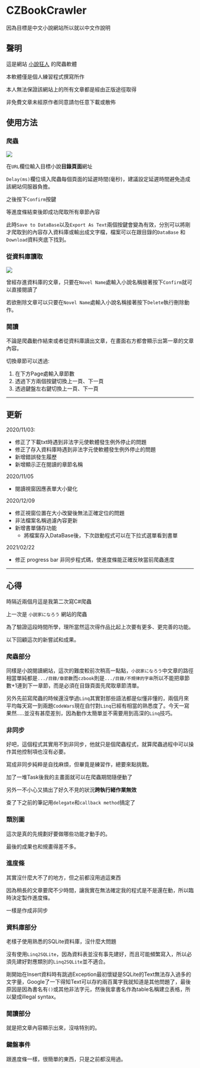 # CZBookCrawler

因為目標是中文小說網站所以就以中文作說明

## 聲明

這是網站 [小說狂人](https://czbooks.net/) 的爬蟲軟體

本軟體僅是個人練習程式撰寫所作

本人無法保證該網站上的所有文章都是經由正版途徑取得

非免費文章未經原作者同意請勿任意下載或散佈

## 使用方法

### 爬蟲

![](https://i.imgur.com/yJ3K4rh.png)

在`URL`欄位輸入目標小說**目錄頁面**網址

`Delay(ms)`欄位填入爬蟲每個頁面的延遲時間(毫秒)，建議設定延遲時間避免造成該網站伺服器負擔。

之後按下`Confirm`按鍵

等進度條結束後即成功爬取所有章節內容

此時`Save to DataBase`以及`Export As Text`兩個按鍵會變為有效，分別可以將剛才爬取到的內容存入資料庫或輸出成文字檔，檔案可以在跟目錄的`DataBase` 和`Download`資料夾底下找到。



### 從資料庫讀取

![](https://i.imgur.com/e1n3wMT.png)

曾經存進資料庫的文章，只要在`Novel Name`處輸入小說名稱接著按下`Confirm`就可以直接閱讀了

若欲刪除文章可以只要在`Novel Name`處輸入小說名稱接著按下`Delete`執行刪除動作。



### 閱讀

不論是爬蟲動作結束或者從資料庫讀出文章，在畫面右方都會顯示出第一章的文章內容。

切換章節可以透過:

1. 在下方Page處輸入章節數
2. 透過下方兩個按鍵切換上一頁、下一頁
3. 透過鍵盤左右鍵切換上一頁、下一頁

---

## 更新

2020/11/03:

* 修正了下載txt時遇到非法字元使軟體發生例外停止的問題
* 修正了存入資料庫時遇到非法字元使軟體發生例外停止的問題
* 新增錯誤發生履歷
* 新增顯示正在閱讀的章節名稱

2020/11/05

* 閱讀視窗因應表單大小變化

2020/12/09

* 修正視窗位置在大小改變後無法正確定位的問題
* 非法檔案名稱過濾內容更新
* 新增書單儲存功能
  * 將檔案存入DataBase後，下次啟動程式可以在下拉式選單看到書單

2021/02/22

* 修正 progress bar 非同步程式碼，使進度條能正確反映當前爬蟲進度

---

## 心得

時隔近兩個月這是我第二次寫C#爬蟲

上一次是 `小説家になろう` 網站的爬蟲

為了驗證這段時間所學，理所當然這次得作品比起上次要有更多、更完善的功能。

以下回顧這次的新嘗試和成果。

### 爬蟲部分

同樣是小說閱讀網站，這次的難度較前次稍高一點點，`小説家になろう`中文章的路徑相當單純都是`.../目錄/章節數`而`czbook`則是`.../目錄/不規律的字串`所以不能把章節數+1連到下一章節，而是必須在目錄頁面先爬取章節清單。

另外先前寫爬蟲的時候還沒學過`Linq`其實對那些語法都是似懂非懂的，兩個月來平均每天寫一到兩題`CodeWars`現在自忖對`Linq`已經有相當的熟悉度了。今天一寫果然.....並沒有甚麼差別，因為動作太簡單並不需要用到高深的`Linq`技巧。

### 非同步

好吧，這個程式其實用不到非同步，他就只是個爬蟲程式，就算爬蟲過程中可以操作其他控制項也沒有必要。

寫成非同步純粹是自找麻煩，但畢竟是練習作，總要來點挑戰。

加了一堆Task後我的主畫面就可以在爬蟲期間隨便動了

另外一不小心又搞出了好久不見的狀況**跨執行緒作業無效**

查了下之前的筆記用`delegate`和`callback method`搞定了

### 類別圖

這次是真的先規劃好要做哪些功能才動手的。

最後的成果也和規畫得差不多。

### 進度條

其實沒什麼大不了的地方，但之前都沒用過這東西

因為稍長的文章要爬不少時間，讓我實在無法確定我的程式是不是還在動，所以臨時決定製作進度條。

一樣是作成非同步

### 資料庫部分

老樣子使用熟悉的SQLite資料庫，沒什麼大問題

沒有使用`Linq2SQLite`，因為資料表並沒有事先建好，而且可能頻繁寫入，所以必須先建好對應類別的`Linq2SQLite`並不適合。

剛開始在Insert資料時有跳過Exception最初懷疑是SQLite的Text無法存入過多的文字量，Google了一下得知Text可以存約兩百萬字我就知道是其他問題了，最後原因是因為書名有`()`或其他非法字元，然後我拿書名作為table名稱建立表格，所以變成illegal syntax。

### 閱讀部分

就是把文章內容顯示出來，沒啥特別的。

### 鍵盤事件

跟進度條一樣，很簡單的東西，只是之前都沒用過。

